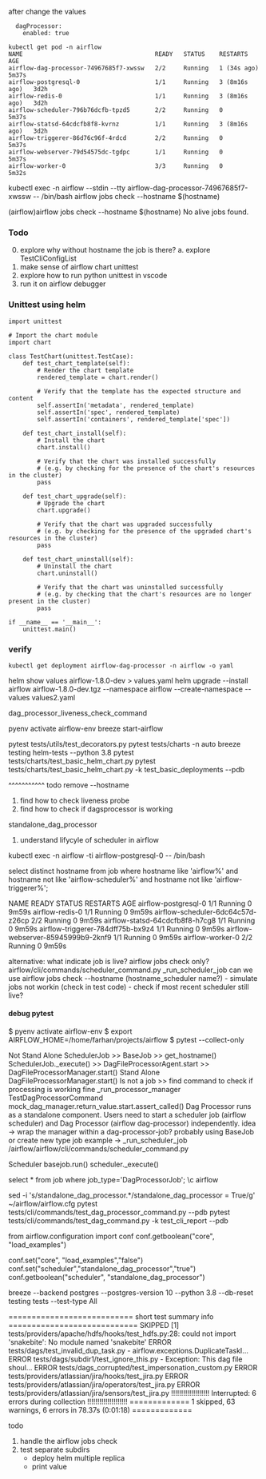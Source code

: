 after change the values
```
  dagProcessor:
    enabled: true
```

```
kubectl get pod -n airflow
NAME                                     READY   STATUS    RESTARTS        AGE
airflow-dag-processor-74967685f7-xwssw   2/2     Running   1 (34s ago)     5m37s
airflow-postgresql-0                     1/1     Running   3 (8m16s ago)   3d2h
airflow-redis-0                          1/1     Running   3 (8m16s ago)   3d2h
airflow-scheduler-796b76dcfb-tpzd5       2/2     Running   0               5m37s
airflow-statsd-64cdcfb8f8-kvrnz          1/1     Running   3 (8m16s ago)   3d2h
airflow-triggerer-86d76c96f-4rdcd        2/2     Running   0               5m37s
airflow-webserver-79d54575dc-tgdpc       1/1     Running   0               5m37s
airflow-worker-0                         3/3     Running   0               5m32s
```


kubectl exec -n airflow --stdin --tty airflow-dag-processor-74967685f7-xwssw -- /bin/bash 
airflow jobs check --hostname $(hostname)

(airflow)airflow jobs check --hostname $(hostname)
No alive jobs found.

### Todo
0. explore why without hostname the job is there?
  a. explore TestCliConfigList  
1. make sense of airflow chart unittest
2. explore how to run python unittest in vscode
3. run it on airflow debugger


### Unittest using helm
```
import unittest

# Import the chart module
import chart

class TestChart(unittest.TestCase):
    def test_chart_template(self):
        # Render the chart template
        rendered_template = chart.render()
        
        # Verify that the template has the expected structure and content
        self.assertIn('metadata', rendered_template)
        self.assertIn('spec', rendered_template)
        self.assertIn('containers', rendered_template['spec'])
        
    def test_chart_install(self):
        # Install the chart
        chart.install()
        
        # Verify that the chart was installed successfully
        # (e.g. by checking for the presence of the chart's resources in the cluster)
        pass
        
    def test_chart_upgrade(self):
        # Upgrade the chart
        chart.upgrade()
        
        # Verify that the chart was upgraded successfully
        # (e.g. by checking for the presence of the upgraded chart's resources in the cluster)
        pass
        
    def test_chart_uninstall(self):
        # Uninstall the chart
        chart.uninstall()
        
        # Verify that the chart was uninstalled successfully
        # (e.g. by checking that the chart's resources are no longer present in the cluster)
        pass

if __name__ == '__main__':
    unittest.main()

``` 


### verify
```
kubectl get deployment airflow-dag-processor -n airflow -o yaml 
```


helm show values airflow-1.8.0-dev > values.yaml
helm upgrade --install airflow airflow-1.8.0-dev.tgz --namespace airflow --create-namespace --values values2.yaml


dag_processor_liveness_check_command

pyenv activate airflow-env
breeze start-airflow


pytest tests/utils/test_decorators.py
pytest tests/charts -n auto
breeze testing helm-tests  --python 3.8 
pytest tests/charts/test_basic_helm_chart.py
pytest tests/charts/test_basic_helm_chart.py -k test_basic_deployments --pdb

^^^^^^^^^^^
todo
remove --hostname
1. find how to check liveness probe
2. find how to check if dagsprocessor is working

standalone_dag_processor

1. understand lifycyle of scheduler in airflow

kubectl exec -n airflow -ti airflow-postgresql-0 -- /bin/bash 

select distinct hostname from job
where hostname like 'airflow%' 
and hostname not like 'airflow-scheduler%'
and hostname not like 'airflow-triggerer%';

NAME                                 READY   STATUS    RESTARTS   AGE
airflow-postgresql-0                 1/1     Running   0          9m59s
airflow-redis-0                      1/1     Running   0          9m59s
airflow-scheduler-6dc64c57d-z26cp    2/2     Running   0          9m59s
airflow-statsd-64cdcfb8f8-h7cg8      1/1     Running   0          9m59s
airflow-triggerer-784dff75b-bx9z4    1/1     Running   0          9m59s
airflow-webserver-85945999b9-2knf9   1/1     Running   0          9m59s
airflow-worker-0                     2/2     Running   0          9m59s


alternative:
    what indicate job is live? airflow jobs check only?
        airflow/cli/commands/scheduler_command.py _run_scheduler_job
    can we use airflow jobs check --hostname (hostname_scheduler name?)
        - simulate jobs not workin (check in test code)
        - check if most recent scheduler still live?

#### debug pytest
$ pyenv activate airflow-env
$ export AIRFLOW_HOME=/home/farhan/projects/airflow
$ pytest --collect-only

Not Stand Alone
    SchedulerJob >> BaseJob >> get_hostname()
    SchedulerJob._execute() >> DagFileProcessorAgent.start >> DagFileProcessorManager.start()
Stand Alone
    DagFileProcessorManager.start()
    Is not a job >> find command to check if processing is working fine
    _run_processor_manager
    TestDagProcessorCommand
    mock_dag_manager.return_value.start.assert_called()
    Dag Processor runs as a standalone component. Users need to start a scheduler job (airflow scheduler) and Dag Processor (airflow dag-processor) independently.
    idea -> wrap the manager within a dag-processor-job? probably using BaseJob or create new type job
    example -> _run_scheduler_job
    /airflow/airflow/cli/commands/scheduler_command.py

Scheduler
    basejob.run()
        scheduler._execute()

select * from job where job_type='DagProcessorJob';
\c airflow

sed -i 's/standalone_dag_processor.*/standalone_dag_processor = True/g' ~/airflow/airflow.cfg
pytest tests/cli/commands/test_dag_processor_command.py --pdb
pytest tests/cli/commands/test_dag_command.py -k test_cli_report --pdb


from airflow.configuration import conf
conf.getboolean("core", "load_examples")

conf.set("core", "load_examples","false")
conf.set("scheduler","standalone_dag_processor","true")
conf.getboolean("scheduler", "standalone_dag_processor")

breeze --backend postgres --postgres-version 10 --python 3.8 --db-reset testing tests --test-type All

=========================== short test summary info ============================
SKIPPED [1] tests/providers/apache/hdfs/hooks/test_hdfs.py:28: could not import 'snakebite': No module named 'snakebite'
ERROR tests/dags/test_invalid_dup_task.py - airflow.exceptions.DuplicateTaskI...
ERROR tests/dags/subdir1/test_ignore_this.py - Exception: This dag file shoul...
ERROR tests/dags_corrupted/test_impersonation_custom.py
ERROR tests/providers/atlassian/jira/hooks/test_jira.py
ERROR tests/providers/atlassian/jira/operators/test_jira.py
ERROR tests/providers/atlassian/jira/sensors/test_jira.py
!!!!!!!!!!!!!!!!!!! Interrupted: 6 errors during collection !!!!!!!!!!!!!!!!!!!!
============= 1 skipped, 63 warnings, 6 errors in 78.37s (0:01:18) =============

todo
1. handle the airflow jobs check
2. test separate subdirs
   - deploy helm multiple replica
   - print value